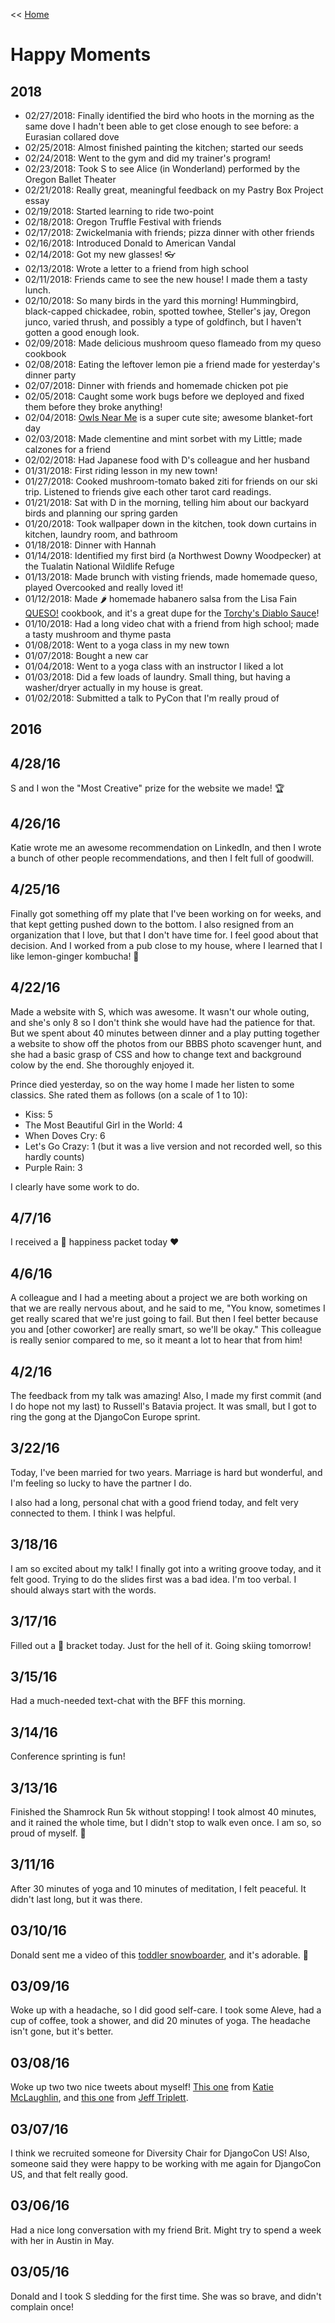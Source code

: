 << [Home](../README.md)

# Happy Moments

## 2018

- 02/27/2018: Finally identified the bird who hoots in the morning as the same dove I hadn't been able to get close enough to see before: a Eurasian collared dove
- 02/25/2018: Almost finished painting the kitchen; started our seeds 
- 02/24/2018: Went to the gym and did my trainer's program! 
- 02/23/2018: Took S to see Alice (in Wonderland) performed by the Oregon Ballet Theater 
- 02/21/2018: Really great, meaningful feedback on my Pastry Box Project essay 
- 02/19/2018: Started learning to ride two-point 
- 02/18/2018: Oregon Truffle Festival with friends 
- 02/17/2018: Zwickelmania with friends; pizza dinner with other friends 
- 02/16/2018: Introduced Donald to American Vandal 
- 02/14/2018: Got my new glasses! 👓
- 02/13/2018: Wrote a letter to a friend from high school 
- 02/11/2018: Friends came to see the new house! I made them a tasty lunch. 
- 02/10/2018: So many birds in the yard this morning! Hummingbird, black-capped chickadee, robin, spotted towhee, Steller's jay, Oregon junco, varied thrush, and possibly a type of goldfinch, but I haven't gotten a good enough look. 
- 02/09/2018: Made delicious mushroom queso flameado from my queso cookbook 
- 02/08/2018: Eating the leftover lemon pie a friend made for yesterday's dinner party 
- 02/07/2018: Dinner with friends and homemade chicken pot pie 
- 02/05/2018: Caught some work bugs before we deployed and fixed them before they broke anything! 
- 02/04/2018: [Owls Near Me](https://www.owlsnearme.com/) is a super cute site; awesome blanket-fort day 
- 02/03/2018: Made clementine and mint sorbet with my Little; made calzones for a friend
- 02/02/2018: Had Japanese food with D's colleague and her husband 
- 01/31/2018: First riding lesson in my new town! 
- 01/27/2018: Cooked mushroom-tomato baked ziti for friends on our ski trip. Listened to friends give each other tarot card readings. 
- 01/21/2018: Sat with D in the morning, telling him about our backyard birds and planning our spring garden
- 01/20/2018: Took wallpaper down in the kitchen, took down curtains in kitchen, laundry room, and bathroom
- 01/18/2018: Dinner with Hannah
- 01/14/2018: Identified my first bird (a Northwest Downy Woodpecker) at the Tualatin National Wildlife Refuge 
- 01/13/2018: Made brunch with visting friends, made homemade queso, played Overcooked and really loved it! 
- 01/12/2018: Made :hot_pepper: homemade habanero salsa from the Lisa Fain [QUESO!](https://smile.amazon.com/dp/B01MT4WC2K/ref=dp-kindle-redirect?_encoding=UTF8&btkr=1) cookbook, and it's a great dupe for the [Torchy's Diablo Sauce](https://torchystacos.com/product/hot-sauce/)! 
- 01/10/2018: Had a long video chat with a friend from high school; made a tasty mushroom and thyme pasta 
- 01/08/2018: Went to a yoga class in my new town
- 01/07/2018: Bought a new car
- 01/04/2018: Went to a yoga class with an instructor I liked a lot
- 01/03/2018: Did a few loads of laundry. Small thing, but having a washer/dryer actually in my house is great. 
- 01/02/2018: Submitted a talk to PyCon that I'm really proud of 

## 2016 

4/28/16
---
S and I won the "Most Creative" prize for the website we made! :trophy:

4/26/16
---
Katie wrote me an awesome recommendation on LinkedIn, and then I wrote a bunch of other people recommendations, and then I felt full of goodwill.

4/25/16
---
Finally got something off my plate that I've been working on for weeks, and that kept getting pushed down to the bottom. I also resigned from an organization that I love, but that I don't have time for. I feel good about that decision. And I worked from a pub close to my house, where I learned that I like lemon-ginger kombucha! :lemon:

4/22/16
---
Made a website with S, which was awesome. It wasn't our whole outing, and she's only 8 so I don't think she would have had the patience for that. But we spent about 40 minutes between dinner and a play putting together a website to show off the photos from our BBBS photo scavenger hunt, and she had a basic grasp of CSS and how to change text and background colow by the end. She thoroughly enjoyed it.

Prince died yesterday, so on the way home I made her listen to some classics. She rated them as follows (on a scale of 1 to 10):

- Kiss: 5
- The Most Beautiful Girl in the World: 4
- When Doves Cry: 6
- Let's Go Crazy: 1 (but it was a live version and not recorded well, so this hardly counts)
- Purple Rain: 3

I clearly have some work to do.

4/7/16
---
I received a :love_letter: happiness packet today :heart:

4/6/16
---
A colleague and I had a meeting about a project we are both working on that we are really nervous about, and he said to me, "You know, sometimes I get really scared that we're just going to fail. But then I feel better because you and [other coworker] are really smart, so we'll be okay." This colleague is really senior compared to me, so it meant a lot to hear that from him!

4/2/16
---
The feedback from my talk was amazing! Also, I made my first commit (and I do hope not my last) to Russell's Batavia project. It was small, but I got to ring the gong at the DjangoCon Europe sprint.

3/22/16
---
Today, I've been married for two years. Marriage is hard but wonderful, and I'm feeling so lucky to have the partner I do.  

I also had a long, personal chat with a good friend today, and felt very connected to them. I think I was helpful.

3/18/16
---
I am so excited about my talk! I finally got into a writing groove today, and it felt good. Trying to do the slides first was a bad idea. I'm too verbal. I should always start with the words.

3/17/16
---
Filled out a :basketball: bracket today. Just for the hell of it. Going skiing tomorrow!

3/15/16
---
Had a much-needed text-chat with the BFF this morning.

3/14/16
---
Conference sprinting is fun!

3/13/16
---
Finished the Shamrock Run 5k without stopping! I took almost 40 minutes, and it rained the whole time, but I didn't stop to walk even once. I am so, so proud of myself. :shoe:

3/11/16
---
After 30 minutes of yoga and 10 minutes of meditation, I felt peaceful. It didn't last long, but it was there.

03/10/16
---
Donald sent me a video of this [toddler snowboarder](https://www.youtube.com/watch?v=X6O3yBa0BfM&feature=youtu.be), and it's adorable. :ski:

03/09/16
---
Woke up with a headache, so I did good self-care. I took some Aleve, had a cup of coffee, took a shower, and did 20 minutes of yoga. The headache isn't gone, but it's better.

03/08/16
---
Woke up two two nice tweets about myself! [This one](https://twitter.com/glasnt/status/707123571378683904) from [Katie McLaughlin](https://twitter.com/glasnt), and [this one](https://twitter.com/webology/status/707234225313873920) from [Jeff Triplett](https://twitter.com/webology).

03/07/16
---
I think we recruited someone for Diversity Chair for DjangoCon US! Also, someone said they were happy to be working with me again for DjangoCon US, and that felt really good.

03/06/16
---
Had a nice long conversation with my friend Brit. Might try to spend a week with her in Austin in May.

03/05/16
---
Donald and I took S sledding for the first time. She was so brave, and didn't complain once!
